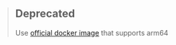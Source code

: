 > ## Deprecated
> Use [official docker image](https://github.com/kubernetes-sigs/external-dns/tree/c4bc11deb2fd674d1bcb79ba54eed0127c44cd9e/charts/external-dns) that supports arm64
